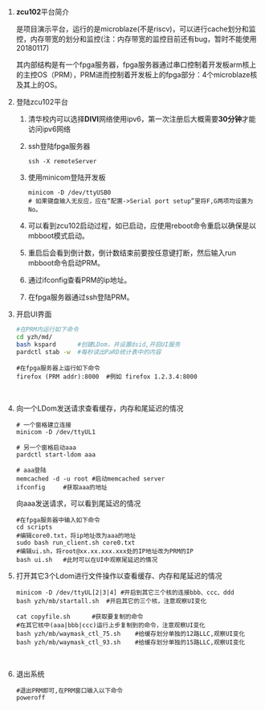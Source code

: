 1. **zcu102**平台简介

   是项目演示平台，运行的是microblaze(不是riscv)，可以进行cache划分和监控，内存带宽的划分和监控(注：内存带宽的监控目前还有bug，暂时不能使用20180117)

   其内部结构是有一个fpga服务器，fpga服务器通过串口控制着开发板arm核上的主控OS（PRM），PRM进而控制着开发板上的fpga部分：4个microblaze核及其上的OS。

2. 登陆zcu102平台

   1. 清华校内可以选择**DIVI**网络使用ipv6，第一次注册后大概需要**30分钟**才能访问ipv6网络

   2. ssh登陆fpga服务器

      `ssh -X remoteServer`

   3. 使用minicom登陆开发板

      ````shell
      minicom -D /dev/ttyUSB0
      # 如果键盘输入无反应，应在“配置->Serial port setup”里将F,G两项均设置为No。
      ````

   4. 可以看到zcu102启动过程，如已启动，应使用reboot命令重启以确保是以mbboot模式启动。

   5. 重启后会看到倒计数，倒计数结束前要按任意键打断，然后输入run mbboot命令启动PRM。

   6. 通过ifconfig查看PRM的ip地址。

   7. 在fpga服务器通过ssh登陆PRM。

3. 开启UI界面

   ```bash
   #在PRM内运行如下命令
   cd yzh/md/
   bash kspard		#创建LDom，并设置dsid,开启UI服务
   pardctl stab -w	#每秒读出PaRD统计表中的内容
   ```
   ```shell
   #在fpga服务器上运行如下命令
   firefox (PRM addr):8000	#例如 firefox 1.2.3.4:8000
   ```

   ​

4. 向一个LDom发送请求查看缓存，内存和尾延迟的情况

   ```shell
   # 一个窗格建立连接
   minicom -D /dev/ttyUL1
   ```

   ```shell
   # 另一个窗格启动aaa
   pardctl start-ldom aaa
   ```

   ```shell
   # aaa登陆
   memcached -d -u root	#启动memcached server
   ifconfig		#获取aaa的地址
   ```

   向aaa发送请求，可以看到尾延迟的情况

   ```shell
   #在fpga服务器中输入如下命令
   cd scripts
   #编辑core0.txt，将ip地址改为aaa的地址
   sudo bash run_client.sh core0.txt
   #编辑ui.sh，将root@xx.xx.xxx.xxx处的IP地址改为PRM的IP
   bash ui.sh	#此时可以在UI中观察尾延迟的情况
   ```

5. 打开其它3个Ldom进行文件操作以查看缓存、内存和尾延迟的情况

   ```shell
   minicom -D /dev/ttyUL[2|3|4]	#开启到其它三个核的连接bbb、ccc、ddd
   bash yzh/mb/startall.sh	#开启其它的三个核，注意观察UI变化
   ```

   ```shell
   cat copyfile.sh		#获取要复制的命令
   #在其它核中(aaa|bbb|ccc)运行上步复制到的命令，注意观察UI变化
   bash yzh/mb/waymask_ctl_75.sh	#给缓存划分单独的12路LLC,观察UI变化
   bash yzh/mb/waymask_ctl_93.sh	#给缓存划分单独的15路LLC,观察UI变化
   ```
   ​

6. 退出系统

   ```shell
   #退出PRM即可,在PRM窗口输入以下命令
   poweroff
   ```

   ​

   ​